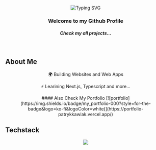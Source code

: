 
<p align="center">
 <img src="https://readme-typing-svg.demolab.com?font=Fira+Code&size=25&duration=4000&pause=1000&color=F79513&center=true&width=435&lines=Hello%2C+I'm+Patryk+Kawiak;React+Developer;Websites+%26+Apps+creator" alt="Typing SVG" />
</p>

<h3 align="center">Welcome to my Github Profile</h3>
<h5 align="center">Check my all projects...</h5>
 <p align="center">
  <img src="https://komarev.com/ghpvc/?username=patrykkawiak&color=blue" alt="" />
  <img src="https://img.shields.io/github/followers/patrykkawiak?color=orange" alt="" />
  <img src="https://img.shields.io/badge/Top_Language-Javascript-yellow" alt="" />
  <img src="https://img.shields.io/badge/JS_Framework-React.js-skyblue" alt="" />
  <img src="https://img.shields.io/badge/Commercial_Experience-Yes-green" alt="" />
 </p>

 ## About Me 

<p align="center">
 🌍 Building Websites and Web Apps
</p>
<p align="center">
⚡️ Learining Next.js, Typescript and more...
</p>
<p align="center">
 #### Also Check My Portfolio
[![portfolio](https://img.shields.io/badge/my_portfolio-000?style=for-the-badge&logo=ko-fi&logoColor=white)](https://portfolio-patrykkawiak.vercel.app/) 
</p>

## Techstack

<p align="center"><img src="https://skillicons.dev/icons?i=vscode,js,react,nextjs,redux,sass,figma,firebase,git,github,gulp,mongodb"></p>

